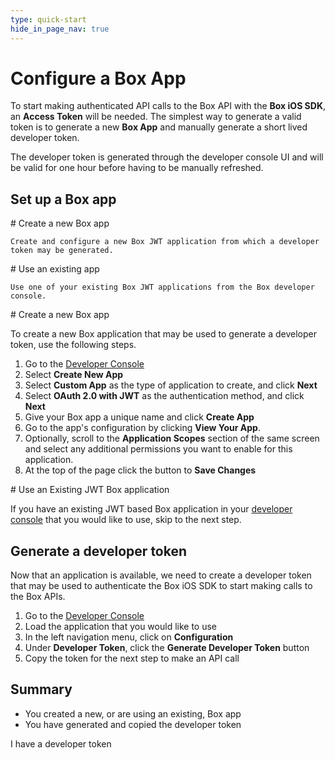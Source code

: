 ```yaml
---
type: quick-start
hide_in_page_nav: true
---
```


# Configure a Box App

To start making authenticated API calls to the Box API with the **Box iOS
SDK**, an **Access Token** will be needed. The simplest way to generate a valid
token is to generate a new **Box App** and manually generate a short lived
developer token.

The developer token is generated through the developer console UI and will be
valid for one hour before having to be manually refreshed.

## Set up a Box app

<Grid columns='2'>
  <Choose option='ios.app_type' value='create_new' color='blue'>
    # Create a new Box app

    Create and configure a new Box JWT application from which a developer
    token may be generated.
  </Choose>

  <Choose option='ios.app_type' value='use_own' color='red'>
    # Use an existing app

    Use one of your existing Box JWT applications from the Box developer
    console.
  </Choose>
</Grid>

<Choice option='ios.app_type' value='create_new' color='blue'>
  # Create a new Box app

  To create a new Box application that may be used to generate a developer
  token, use the following steps.

  1. Go to the [Developer Console][devconsole]
  1. Select **Create New App**
  1. Select **Custom App** as the type of application to create, and click
     **Next**
  1. Select **OAuth 2.0 with JWT** as the authentication method, and click
     **Next**
  1. Give your Box app a unique name and click **Create App**
  1. Go to the app's configuration by clicking **View Your App**.
  1. Optionally, scroll to the **Application Scopes** section of the same screen
     and select any additional permissions you want to enable for this
     application.
  1. At the top of the page click the button to **Save Changes**
</Choice>

<Choice option='ios.app_type' value='use_own' color='blue'>
  # Use an Existing JWT Box application

  If you have an existing JWT based Box application in your
  [developer console][devconsole] that you
  would like to use, skip to the next step.
</Choice>

## Generate a developer token

Now that an application is available, we need to create a developer token that
may be used to authenticate the Box iOS SDK to start making calls to the Box
APIs. 

1. Go to the [Developer Console][devconsole]
1. Load the application that you would like to use
1. In the left navigation menu, click on **Configuration**
1. Under **Developer Token**, click the **Generate Developer Token** button
1. Copy the token for the next step to make an API call

## Summary

* You created a new, or are using an existing, Box app
* You have generated and copied the developer token

<Observe option='ios.app_type' value='use_own,create_new_'>
  <Next>I have a developer token</Next>
</Observe>

[devconsole]: https://cloud.app.box.com/developers/console